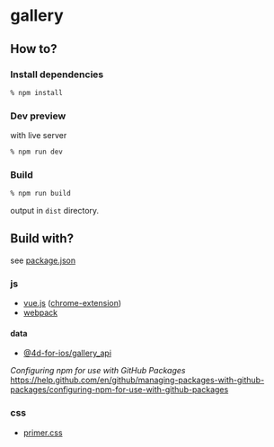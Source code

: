 # gallery

## How to?

### Install dependencies

```bash
% npm install  
```

### Dev preview

with live server 

```bash
% npm run dev  
```

###  Build

```bash
% npm run build  
```
output in `dist` directory. 

## Build with?

see [package.json](package.json)

### js

- [vue.js](https://vuejs.org/)  ([chrome-extension](https://chrome.google.com/webstore/detail/vuejs-devtools/nhdogjmejiglipccpnnnanhbledajbpd))
- [webpack](https://webpack.js.org/)

#### data

- [@4d-for-ios/gallery_api](https://github.com/4d-for-ios/gallery_api)

_Configuring npm for use with GitHub Packages_
https://help.github.com/en/github/managing-packages-with-github-packages/configuring-npm-for-use-with-github-packages

### css
- [primer.css](https://primer.style/css/)
